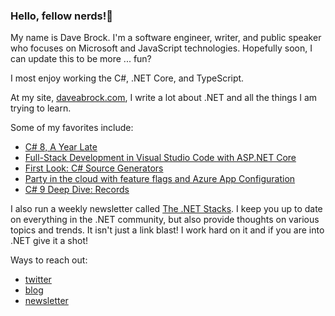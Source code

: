 ### Hello, fellow nerds!👋

My name is Dave Brock. I'm a software engineer, writer, and public speaker who focuses on Microsoft and JavaScript technologies. Hopefully soon, I can update this to be more ... fun?

I most enjoy working the C#, .NET Core, and TypeScript.

At my site, [daveabrock.com](https://daveabrock.com), I write a lot about .NET and all the things I am trying to learn.

Some of my favorites include:
- [C# 8, A Year Late](https://daveabrock.com/2020/03/29/csharp-8-year-late)
- [Full-Stack Development in Visual Studio Code with ASP.NET Core](https://daveabrock.com/2018/03/06/full-stack-development-in-vs-code-with-asp-net-core)
- [First Look: C# Source Generators](https://daveabrock.com/2020/05/08/first-look-c-sharp-generators)
- [Party in the cloud with feature flags and Azure App Configuration](https://daveabrock.com/2020/06/17/use-feature-flags-azure-app-config)
- [C# 9 Deep Dive: Records](https://daveabrock.com/2020/07/06/c-sharp-9-deep-dive-records)

I also run a weekly newsletter called [The .NET Stacks](https://dotnetstacks.com). I keep you up to date on everything in the .NET community, but also provide thoughts on various topics and trends. It isn't just a link blast! I work hard on it and if you are into .NET give it a shot!

Ways to reach out:

- [twitter](https://twitter.com/daveabrock)
- [blog](https://daveabrock.com)
- [newsletter](https://dotnetstacks.com/register)

<!--
**daveabrock/daveabrock** is a ✨ _special_ ✨ repository because its `README.md` (this file) appears on your GitHub profile.

Here are some ideas to get you started:

- 🔭 I’m currently working on ...
- 🌱 I’m currently learning ...
- 👯 I’m looking to collaborate on ...
- 🤔 I’m looking for help with ...
- 💬 Ask me about ...
- 📫 How to reach me: ...
- 😄 Pronouns: ...
- ⚡ Fun fact: ...
-->
